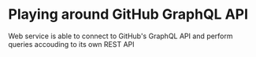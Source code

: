 # Playing around GitHub GraphQL API
Web service is able to connect to GitHub's GraphQL API and perform queries accouding to its own REST API